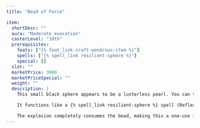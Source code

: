 ```yaml
---
title: "Bead of Force"

item:
  shortDesc: ""
  aura: "Moderate evocation"
  casterLevel: "10th"
  prerequisites:
    feats: ["{% feat_link craft-wondrous-item %}"]
    spells: ["{% spell_link resilient-sphere %}"]
    special: []
  slot: ""
  marketPrice: 3000
  marketPriceSpecial: ""
  weight: ""
  description: |
    This small black sphere appears to be a lusterless pearl. You can throw it up to 60 feet with no range penalties. Upon sharp impact, the bead explodes, sending forth a burst that deals 5d6 points of force damage to all creatures within a 10-foot radius.

    It functions like a {% spell_link resilient-sphere %} spell (Reflex DC 16 negates) with a radius of 10 feet and a duration of 10 minutes. A globe of shimmering force encloses a creature, provided the latter is small enough to fit within the diameter of the sphere. The sphere contains its subject for the spell's duration. The sphere is not subject to damage of any sort except from a _rod of cancellation_, a _rod of negation_, {% spell_link disintegrate %}, or a targeted {% spell_link dispel-magic %} spell. These effects destroy the sphere without harm to the subject. Nothing can pass through the sphere, inside or out, though the subject can breathe normally. The subject may struggle, but the globe cannot be physically moved either by people outside it or by the struggles of those within.

    The explosion completely consumes the bead, making this a one-use item.
---
```

